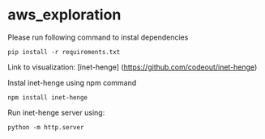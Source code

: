# aws_exploration

Please run following command to instal dependencies
```
pip install -r requirements.txt
```

Link to visualization: [inet-henge] (https://github.com/codeout/inet-henge)

Instal inet-henge using npm command
```
npm install inet-henge
```

Run inet-henge server using:
```
python -m http.server
```

